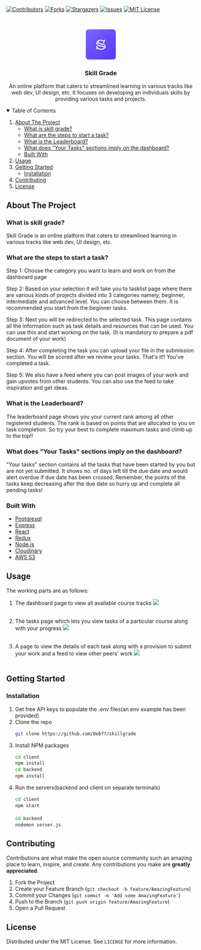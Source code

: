 [![Contributors][contributors-shield]][contributors-url]
[![Forks][forks-shield]][forks-url]
[![Stargazers][stars-shield]][stars-url]
[![Issues][issues-shield]][issues-url]
[![MIT License][license-shield]][license-url]

<!-- PROJECT LOGO -->
<br />
<p align="center">
  <a href="https://github.com/Deb77/skillgrade">
    <img src="client/public/logo.svg" alt="logo" height=80 width=80/>
  </a>

  <h3 align="center">Skill Grade</h3>

  <p align="center">
   An online platform that caters to streamlined learning in various tracks like web dev, UI design, etc. It focuses on developing an individuals skills by providing various tasks and projects.
    <br />
  </p>

<!-- TABLE OF CONTENTS -->
<details open="open">
  <summary>Table of Contents</summary>
  <ol>
    <li>
      <a href="#about-the-project">About The Project</a>
      <ul>
        <li><a href="#what-is-skill-grade">What is skill grade?</a></li>
        <li><a href="#what-are-the-steps-to-start-a-task">What are the steps to start a task?</a></li>
        <li><a href="#what-is-the-leaderboard">What is the Leaderboard?</a></li>
        <li><a href="#what-does-your-tasks-sections-imply-on-the-dashboard">What does "Your Tasks" sections imply on the dashboard?</a></li>
        <li><a href="#built-with">Built With</a></li>
      </ul>
    </li>
    <li><a href="#usage">Usage</a></li>
    <li>
      <a href="#getting-started">Getting Started</a>
      <ul>
        <li><a href="#installation">Installation</a></li>
      </ul>
    </li>
    <li><a href="#contributing">Contributing</a></li>
    <li><a href="#license">License</a></li>
  </ol>
</details>



<!-- ABOUT THE PROJECT -->
## About The Project

### What is skill grade?

Skill Grade is an online platform that caters to streamlined learning in various tracks like web dev, UI design, etc.

### What are the steps to start a task?

Step 1: Choose the category you want to learn and work on from the dashboard page

Step 2: Based on your selection it will take you to tasklist page where there are various kinds of projects divided into 3 categories namely, beginner, intermediate and advanced level. You can choose between them. It is recommended you start from the beginner tasks.

Step 3: Next you will be redirected to the selected task. This page contains all the information such as task details and resources that can be used. You can use this and start working on the task. (It is mandatory to prepare a pdf document of your work)

Step 4: After completing the task you can upload your file in the submission section. You will be scored after we review your tasks. That's it!! You've completed a task.

Step 5: We also have a feed where you can post images of your work and gain upvotes from other students. You can also use the feed to take inspiration and get ideas.

### What is the Leaderboard?

The leaderboard page shows you your current rank among all other registered students. The rank is based on points that are allocated to you on task completion. So try your best to complete maximum tasks and climb up to the top!!

### What does "Your Tasks" sections imply on the dashboard?

"Your tasks" section contains all the tasks that have been started by you but are not yet submitted. It shows no. of days left till the due date and would alert overdue if due date has been crossed. Remember, the points of the tasks keep decreasing after the due date so hurry up and complete all pending tasks!

### Built With

* [Postgresql](https://www.postgresql.org)
* [Express](https://expressjs.com)
* [React](https://reactjs.org)
* [Redux](https://redux.js.org)
* [Node.js](https://nodejs.org)
* [Cloudinary](https://cloudinary.com)
* [AWS S3](https://aws.amazon.com/s3)

## Usage
The working parts are as follows:

 1. The dashboard page to view all available course tracks
  <img src="https://res.cloudinary.com/dzxtxkngg/image/upload/v1630778975/skillshare_feed/WhatsApp_Image_2021-09-04_at_23.26.14_kz7gl2.jpg"/><br><br>
 
 2. The tasks page which lets you view tasks of a particular course along with your progress
 <img src="https://res.cloudinary.com/dzxtxkngg/image/upload/v1630779030/skillshare_feed/WhatsApp_Image_2021-09-04_at_23.26.46_gaukko.jpg"/><br><br>
 
 3. A page to view the details of each task along with a provision to submit your work and a feed to view other peers' work
 <img src="https://res.cloudinary.com/dzxtxkngg/image/upload/v1630779141/skillshare_feed/WhatsApp_Image_2021-09-04_at_23.27.36_pcatgf.jpg"/><br><br>
 
<!-- GETTING STARTED -->
## Getting Started

### Installation

1. Get free API keys to populate the .env files(an env example has been provided)
2. Clone the repo
   ```sh
   git clone https://github.com/Deb77/skillgrade
   ```
3. Install NPM packages
   ```sh
   cd client
   npm install
   cd backend
   npm install
   ```
4. Run the servers(backend and client on separate terminals)
   ```sh
   cd client
   npm start
   
   cd backend 
   nodemon server.js
   ```
   
<!-- CONTRIBUTING -->
## Contributing

Contributions are what make the open source community such an amazing place to learn, inspire, and create. Any contributions you make are **greatly appreciated**.

1. Fork the Project
2. Create your Feature Branch (`git checkout -b feature/AmazingFeature`)
3. Commit your Changes (`git commit -m 'Add some AmazingFeature'`)
4. Push to the Branch (`git push origin feature/AmazingFeature`)
5. Open a Pull Request

<!-- LICENSE -->
## License

Distributed under the MIT License. See `LICENSE` for more information.

[contributors-shield]: https://img.shields.io/github/contributors/Deb77/skillgrade?style=for-the-badge
[contributors-url]: https://github.com/Deb77/skillgrade/graphs/contributors
[forks-shield]: https://img.shields.io/github/forks/Deb77/skillgrade?style=for-the-badge
[forks-url]: https://github.com/Deb77/skillgrade/network/members
[stars-shield]: https://img.shields.io/github/stars/Deb77/skillgrade?style=for-the-badge
[stars-url]: https://github.com/Deb77/skillgrade/stargazers
[issues-shield]: 	https://img.shields.io/github/issues/Deb77/skillgrade?style=for-the-badge
[issues-url]: https://github.com/Deb77/skillgrade/issues
[license-shield]: https://img.shields.io/github/license/Deb77/skillgrade?style=for-the-badge
[license-url]: https://github.com/othneildrew/Best-README-Template/blob/master/LICENSE.txt
